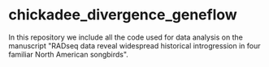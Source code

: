 # chickadee_divergence_geneflow
In this repository we include all the code used for data analysis on the manuscript "RADseq data reveal widespread historical introgression in four familiar North American songbirds".
